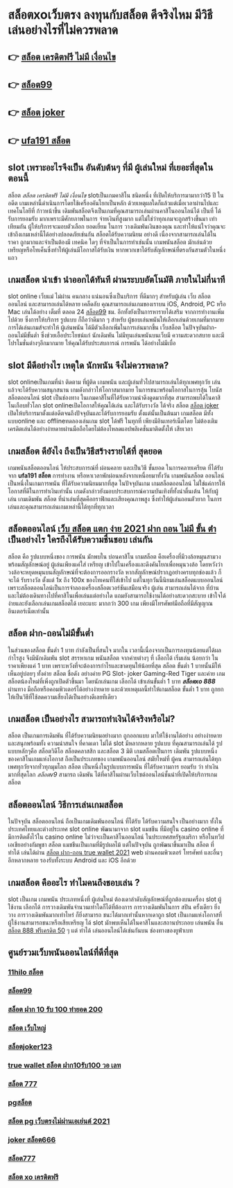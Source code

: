 # สล็อตxoเว็บตรง ลงทุนกับสล็อต ดีจริงไหม มีวิธีเล่นอย่างไรที่ไม่ควรพลาด

## 👉 [สล็อต เครดิตฟรี ไม่มี เงื่อนไข](https://m.gamblerape.com/login?action=login)
## 👉 [สล็อต99](https://www.gamblerape.com/)
## 👉 [สล็อต joker](https://m.gamblerape.com/login?action=login)
## 👉 [ufa191 สล็อต](https://m.gamblerape.com/login?action=register)

##  slot  เพราะอะไรจึงเป็น อันดับต้นๆ  ที่มี ผู้เล่นใหม่ ที่เยอะที่สุดในตอนนี้

 สล็อต *สล็อต เครดิตฟรี ไม่มี เงื่อนไข* slotเป็นเกมคาสิโน ชนิดหนึ่ง ที่เปิดให้บริการมามากว่า15 ปี  ในอดีต เกมเหล่านี้ดำเนินการโดยใช้เครื่องคันโยกเป็นหลัก ด้วยเหตุผลใดก็แล้วแต่เมื่อเวลาผ่านไปและเทคโนโลยีที่ ก้าวหน้าขึ้น เดิมพันสล็อตจึงเป็นเกมที่คุณสามารถเล่นผ่านคาสิโนออนไลน์ได้ เป็นที่ ได้รับการยอมรับ มากเพราะมีศักยภาพในการ จ่ายเงินที่สูงมาก แต่ไม่ใช่ว่าทุกเกมจะถูกสร้างขึ้นมา เท่าเทียมกัน ผู้ให้บริการจะมอบตัวเลือก ยอดเยี่ยม ในการ วางเดิมพันเงินของคุณ และทำให้แน่ใจว่าคุณจะเข้าถึงเกมเหล่านี้ได้อย่างปลอดภัยเช่นกัน สล็อตได้รับความนิยม อย่างดี เนื่องจากสามารถเล่นได้ในราคา ถูกมากและจำเป็นต้องมี เทคนิค ใดๆ ที่จำเป็นในการทำเช่นนั้น เกมพนันสล็อต มักเล่นด้วยเหรียญหรือโทเค็นซึ่งทำให้ผู้เล่นมีโอกาสได้รับเงิน หากพวกเขาได้รับสัญลักษณ์ที่ตรงกันสามตัวในหนึ่งแถว


## เกมสล็อต  นำเข้า   นำออกได้ทันที ผ่านระบบอัตโนมัติ  ภายในไม่กี่นาที 

 slot online เว็บแม่ ไม่ผ่าน คนกลาง แน่นอนซึ่งเป็นบริการ ที่ดีมากๆ  สำหรับผู้เล่น เว็บ สล็อตออนไลน์  และสามารถเล่นได้หลาย เคล็ดลับ คุณสามารถเล่นเกมของเราบน iOS, Android, PC หรือ Mac เล่นได้อย่าง เต็มที่ ตลอด 24 [สล็อต99](https://m.gamblerape.com/login?action=login) ชม. อีกทั้งยังเป็นการหารายได้เสริม จากการทำงานเพิ่มไปด้วย ซึ่งการให้บริการ รูปแบบ ก็ถือว่าดีมาก ๆ สำหรับ ผู้ชอบเล่นพนันให้เลือกเล่นด้วยเกมที่มากมาย การได้เล่นเกมส์จะทำให้  ผู้เล่นพนัน  ได้มีตัวเลือกเพิ่มในการเล่นมากขึ้น เว็บสล็อต ในปัจจุบันฝาก-ถอนไม่มีขั้นต่ำ ซึ่งช่วยเอื้อประโยชน์แก่  นักเดิมพัน  ไม่มีทุนเล่นพนันบนเว็บมี ความสะดวกสบาย และมีโปรโมชั่นต่างๆอีกมากมาย ให้คุณได้รับประสบการณ์ การพนัน ได้อย่างไม่มีเบื่อ

##  slot  มีดีอย่างไร เหตุใด  นักพนัน จึงไม่ควรพลาด?

 slot onlineเป็นเกมที่น่า ติดตาม ที่ผู้ติด เกมพนัน และผู้เล่นทั่วไปสามารถเล่นได้ทุกเพศทุกวัย เล่นแล้วจะได้รับความสนุกสนาน เกมดังกล่าวให้โอกาสมากมาย ในการชนะพร้อมโอกาสในการลุ้น โบนัสสล็อตออนไลน์  slot  เป็นช่องทาง ในเกมคาสิโนที่ได้รับความน่าดึงดูดมากที่สุด สามารถพบได้ในคาสิโนเกือบทั่วโลก slot onlineเปิดโอกาสให้คุณได้เล่น และได้รับรางวัล ได้จริง สล็อต [สล็อต joker](https://m.gamblerape.com/login?action=register)  เปิดให้บริการมาตั้งแต่อดีตจนถึงปัจจุบันและได้รับการยอมรับ ตั้งแต่นั้นเป็นต้นมา เกมสล็อต มีทั้งแบบonline และ offlineทดลองเล่นเกม slot ได้ฟรี ในทุกที่ เพียงมีอินเทอร์เน็ตโดย ไม่ต้องเติมเครดิตเล่นได้อย่างง่ายดายผ่านมือถือโดยไม่ต้องโหลดแอปพลิเคชั่นมาติดตั้งให้ เสียเวลา 


##  เกมสล็อต ดียังไง ถึงเป็นวิธีสร้างรายได้ที่ สุดยอด

 เกมพนันสล็อตออนไลน์ ให้ประสบการณ์ที่ ผ่อนคลาย และเป็นวิธี ชั้นยอด ในการคลายเครียด ที่ได้รับจาก **ufa191 สล็อต** การทำงาน หรือหาเวลาพักผ่อนหลังจากเหนื่อยมาทั้งวัน เกมพนันสล็อต ออนไลน์เป็นหนึ่งในเกมการพนัน ที่ได้รับความนิยมมากที่สุด ในปัจจุบันเกม เกมสล็อตออนไลน์  ไม่ใช่แค่การให้โอกาสที่ดีในการทำเงินเท่านั้น เกมดังกล่าวยังมอบประสบการณ์ความบันเทิงที่ทั้งน่าตื่นเต้น ให้กับผู้เล่น  เกมเดิมพัน สล็อต ที่น่าเล่นที่สุดคือกราฟิกและเสียงคุณภาพสูง ซึ่งทำให้ผู้เล่นถอนตัวยาก ในการเล่นและคุณสามารถเล่นเกมเหล่านี้ได้ทุกที่ทุกเวลา 


## สล็อตออนไลน์ [เว็บ สล็อต แตก ง่าย 2021 ฝาก ถอน ไม่มี ขั้น ต่ํา](https://m.gamblerape.com/login?action=login)  เป็นอย่างไร ใครถึงได้รับความชื่นชอบ เล่นกัน

สล็อต  คือ รูปแบบหนึ่งของ การพนัน มักพบใน บ่อนคาสิโน  เกมสล็อต  คือเครื่องที่มีวงล้อหมุนสามวงพร้อมสัญลักษณ์อยู่ ผู้เล่นเพียงแค่ใส่ เหรียญ เข้าไปในเครื่องและดึงคันโยกเพื่อหมุนวงล้อ โดยหวังว่าวงล้อจะหยุดหมุนบนสัญลักษณ์ที่จะต้องการออกรางวัล หากสัญลักษณ์ปรากฏอย่างครบทุกช่องแล้ว ก็จะได้ รับรางวัล  ตั้งแต่ 1x ถึง 100x ของโทเคนที่ใส่เข้าไป แต่ในทุกวันนี้นิยมเล่นสล็อตแบบออนไลน์ เพราะสล็อตออนไลน์เป็นการจำลองเครื่องสล็อตเวอร์ชันเสมือนจริง ผู้เล่น สามารถเล่นได้จาก ที่บ้าน และไม่ต้องเดินทางไปที่คาสิโนเพื่อเล่นแต่อย่างใด แถมยังสามารถใช้งานได้อย่างสะดวกสะบาย เข้าใจได้ง่ายและยังเลือกเล่นเกมสล็อตได้ เยอะแยะ มากกว่า 300 เกม เพียงมีโทรศัพท์มือถือที่มีสัญญาณอินเตอร์เน็ตเท่านั้น 


## สล็อต  ฝาก-ถอนไม่มีขั้นต่ำ 

ในส่วนของสล็อต ขั้นต่ำ   1 บาท กำลังเป็นที่สนใจ มากใน เวลานี้เนื่องจากเป็นการลงทุนน้อยแต่ได้ผลกำไรสูง จึงมีนักเดิมพัน   slot สรรหาเกม พนันสล็อต จากค่ายต่างๆ ที่ เลือกได้  เริ่มเล่น น้อยกว่า   ในราคาเพียงแค่ 1 บาท เพราะหวังที่จะต้องการกำไรและขาดทุนให้น้อยที่สุด สล็อต ขั้นต่ำ   1 บาทนั้นมีให้เห็นอยู่บ่อยๆ  ทั้งค่าย สล็อต ชื่อดัง อย่างค่าย PG Slot- joker Gaming-Red Tiger และค่าย เกมสล็อตน้องใหม่ที่เพิ่งถูกเปิดตัวขึ้นมา โดยนักเล่นเกม   เลือกได้ เข้าเล่นขั้นต่ำ  1 บาท ***สล็อตxo 888*** ผ่านทาง มือถือหรือคอมพิวเตอร์ได้อย่างง่ายดาย และด้วยเหตุผลนี้ทำให้เกมสล็อต ขั้นต่ำ   1 บาท ถูกยกให้เป็นวิธีที่ใช้ลดความเสี่ยงได้เป็นอย่างดีเลยทีเดียว


##  เกมสล็อต เป็นอย่างไร สามารถทำเงินได้จริงหรือไม่?

 สล็อต  เป็นเกมการเดิมพัน ที่ได้รับความนิยมอย่างมาก  ถูกออกแบบ มาให้ใช้งานได้อย่าง อย่างง่ายดาย และสนุกพร้อมทั้ง  ความน่าสนใจ ที่คาดเดา  ไม่ได้  slot  มีหลากหลาย รูปแบบ  ที่คุณสามารถเล่นได้ รูปแบบหลักๆคือ  สล็อตวิดีโอ สล็อตคลาสสิก และสล็อต 3 มิติ เกมสล็อตเป็นการ เดิมพัน  รูปแบบหนึ่ง ของคาสิโนเกมแห่งโอกาส ถือเป็นประเภทของ  เกมพนันออนไลน์ สมัยใหม่ที่ ผู้คน สามารถเล่นได้ทุกเพศทุกวัยจากทั่วทุกมุมโลก  สล็อต  เป็นหนึ่งในรูปแบบการพนัน ที่ได้รับความการ ยอมรับ ว่า ทำเงิน  มากที่สุดโลก *สล็อตv9* สามารถ เดิมพัน ได้ที่คาสิโนผ่านเว็บไซต์ออนไลน์ชั้นนำที่เปิดให้บริการเกมสล็อต 


## สล็อตออนไลน์ วิธีการเล่นเกมสล็อต

ในปัจจุบัน สล็อตออนไลน์ ถือเป็นเกมเดิมพันออนไลน์  ที่ได้รับ  ได้รับความสนใจ เป็นอย่างมาก ทั้งในประเทศไทยและต่างประเทศ slot online พัฒนามาจาก  slot  แมชชีน ที่มีอยู่ใน casino online   ที่มีการติดตั้งไว้ใน casino online   ไม่ว่าจะเป็นคาสิโนออนไลน์   ในประเทศสหรัฐอเมริกา หรือในทวีปเอเชียอย่างกัมพูชา สล็อต  แมชชีนเป็นเกมที่มีรูปผลไม้ แต่ในปัจจุบัน  ถูกพัฒนาขึ้นมาเป็น  สล็อต ที่ ทำได้ เล่นได้ผ่าน [สล็อต ฝาก-ถอน true wallet 2021](https://www.gamblerape.com/)  web  ผ่านคอมพิวเตอร์ โทรศัพท์  และอื่นๆอีกหลากหลาย  รองรับทั้งระบบ Android และ iOS อีกด้วย

##  เกมสล็อต คืออะไร ทำไมคนถึงชอบเล่น ?

 slot เป็นเกม เกมพนัน ประเภทหนึ่งที่ ผู้เล่นใหม่ ต้องเดาลำดับสัญลักษณ์ที่ถูกต้องบนเครื่อง slot   ผู้ใช้งาน เลือกได้   การวางเดิมพันจำนวนเท่าใดก็ได้ที่ต้องการ  การวางเดิมพันในการ สปิน ครั้งเดียว ยิ่งวาง  การวางเดิมพันมากเท่าไหร่ ก็ยิ่งสามารถ ชนะได้มากเท่านั้นหากเดาถูก  slot เป็นเกมแห่งโอกาสที่ ผู้ใช้งานสามารถชนะหรือเสียเหรียญ ได้  slot มักพบเห็นได้ในคาสิโนและสถานประกอบ  เล่นพนัน อื่น [สล็อต 888 ฟรีเครดิต 50](https://m.gamblerape.com/login?action=login) ๆ แต่ ทำได้ เล่นออนไลน์ได้เช่นกันบน ช่องทางของยูฟ่าเบท 


## ศูนย์รวมเว็บพนันออนไลน์ที่ดีที่สุด

### [11hilo สล็อต](https://atom.io/themes/สมัครเว็บตรง%20คาสิโนออนไลน์1688%20อันดับ1%20ล่าสุด2022%20สล็อต%20ฝาก%2010%20รับ%20100%20ทำยอด%20200%20บาคาร่า%20แทงบอลออนไลน์%20หวย%20ยิงปลา%20เล่นครบ%20จบที่เว็บเดียว)
### [สล็อต99](https://atom.io/themes/สมัคร%20สล็อตออนไลน์%20เว็บตรง%20สล็อตpgวอเลท%20ทดลองเล่นสล็อตทุกค่าย%20ใหม่ล่าสุด2022)
### [สล็อต ฝาก 10 รับ 100 ทำยอด 200](https://atom.io/themes/สมัครเว็บตรง%20คาสิโนออนไลน์อันดับ1%20สล็อต%20เครดิต%20ฟรี%20100%20ไม่%20ต้อง%20แชร์2021ล่าสุด%20ทดลองเล่นสล็อตทุกค่าย%20ใหม่ล่าสุด2022)
### [สล็อต เว็บใหญ่](https://atom.io/themes/สมัครเว็บตรง%20คาสิโนออนไลน์1688%20อันดับ1%20ล่าสุด2022%20ซุปเปอร์%20สล็อต%20บาคาร่า%20แทงบอลออนไลน์%20หวย%20ยิงปลา%20เกมไพ่%20เล่นครบ%20จบที่เว็บเดียว)
### [สล็อตjoker123](https://atom.io/themes/สมัครเว็บตรง%20คาสิโนออนไลน์อันดับ1%20สล็อตpgวอเลท%20ทดลองเล่นสล็อตทุกค่าย%20ใหม่ล่าสุด2022)
### [true wallet สล็อต ฝาก10รับ100 วอ เลท](https://atom.io/themes/สมัครเว็บตรง%20คาสิโนออนไลน์1688%20อันดับ1%20ล่าสุด2022%20สล็อต1234%20บาคาร่า%20แทงบอลออนไลน์%20ครบทุกวงจรในที่เดียว)
### [สล็อต 777](https://atom.io/themes/สมัครเว็บตรง%20คาสิโนออนไลน์1688%20อันดับ1%20ล่าสุด2022%20สล็อต123%20บาคาร่า%20แทงบอลออนไลน์)
### [pgสล็อต](https://atom.io/themes/ทางเข้า%20คาสิโนออนไลน์%20เชื่อถือได้%20แน่นอน%20ทดลอง%20เล่น%20สล็อต%20ทุก%20ค่าย%20ทดลองเล่นสล็อตทุกค่าย%20ใหม่ล่าสุด2022)
### [สล็อต pg เว็บตรงไม่ผ่านเอเย่นต์ 2021](https://atom.io/themes/สมัคร%20เว็บตรง%20คาสิโนออนไลน์%20สล็อต%20เติม%20true%20wallet%20ฝาก-ถอน%20ไม่มี%20ขั้น%20ต่ํา%202021%20ทดลองเล่นสล็อตทุกค่าย%20ใหม่ล่าสุด2022)
### [joker สล็อต666](https://atom.io/themes/สมัครคาสิโนออนไลน์%20แบบฟรีๆ%20ล่าสุด2022%20สล็อตpg%20บาคาร่า%20เกมไพ่%20ยิงปลา%20หวย%20แทงบอลออนไลน์%20เล่นครบ%20จบที่เว็บเดียว)
### [สล็อต777](https://atom.io/themes/สมัครคาสิโนออนไลน์%20แบบฟรีๆ%20ล่าสุด2022%20สล็อตroyal%20บาคาร่า%20เกมไพ่%20ยิงปลา%20แทงบอลออนไลน์%20หวย%20เล่นครบ%20จบที่เว็บเดียว)
### [สล็อต xo เครดิตฟรี](https://atom.io/themes/สมัครเว็บตรง%20คาสิโนออนไลน์1688%20อันดับ1%20ล่าสุด2022%20สล็อตxo%20888%20บาคาร่า%20แทงบอลออนไลน์)